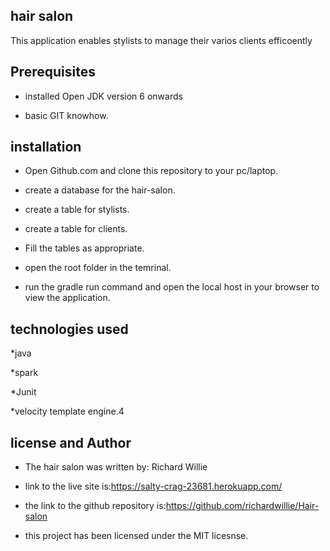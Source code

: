 ## hair salon

This application enables stylists to manage their  varios clients efficoently

## Prerequisites

* installed Open JDK version 6 onwards

* basic GIT knowhow.

## installation

* Open Github.com and clone this repository to your pc/laptop.

* create a database for the hair-salon.

* create a table for stylists.

* create a table for clients.

* Fill the tables as appropriate.

* open the root folder in the temrinal.

* run the gradle run command and open the local host in your browser to view the application.

## technologies used 

*java

*spark

*Junit 

*velocity template engine.4

##  license and Author

* The hair salon was written by: Richard Willie 
* link to the live site is:https://salty-crag-23681.herokuapp.com/

* the link to the github repository is:https://github.com/richardwillie/Hair-salon

* this project has been licensed under the MIT licesnse.








